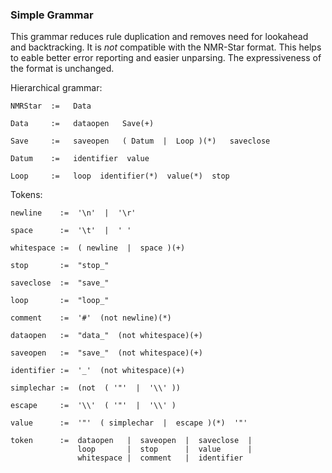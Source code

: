 ### Simple Grammar ###

This grammar reduces rule duplication and removes need for lookahead and backtracking.
It is *not* compatible with the NMR-Star format.
This helps to eable better error reporting and easier unparsing.
The expressiveness of the format is unchanged.

Hierarchical grammar:

    NMRStar  :=   Data 
        
    Data     :=   dataopen   Save(+)
        
    Save     :=   saveopen   ( Datum  |  Loop )(*)   saveclose
        
    Datum    :=   identifier  value
        
    Loop     :=   loop  identifier(*)  value(*)  stop


Tokens:

    newline    :=  '\n'  |  '\r'
    
    space      :=  '\t'  |  ' '

    whitespace :=  ( newline  |  space )(+)

    stop       :=  "stop_"

    saveclose  :=  "save_"

    loop       :=  "loop_"

    comment    :=  '#'  (not newline)(*)

    dataopen   :=  "data_"  (not whitespace)(+)

    saveopen   :=  "save_"  (not whitespace)(+)

    identifier :=  '_'  (not whitespace)(+)
    
    simplechar :=  (not  ( '"'  |  '\\' ))
    
    escape     :=  '\\'  ( '"'  |  '\\' )

    value      :=  '"'  ( simplechar  |  escape )(*)  '"'

    token      :=  dataopen   |  saveopen  |  saveclose  |  
                   loop       |  stop      |  value      |  
                   whitespace |  comment   |  identifier
